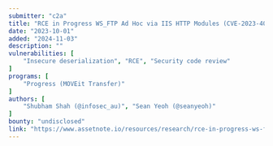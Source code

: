 ```yaml
---
submitter: "c2a"
title: "RCE in Progress WS_FTP Ad Hoc via IIS HTTP Modules (CVE-2023-40044)"
date: "2023-10-01"
added: "2024-11-03"
description: ""
vulnerabilities: [
    "Insecure deserialization", "RCE", "Security code review"
]
programs: [
    "Progress (MOVEit Transfer)"
]
authors: [
    "Shubham Shah (@infosec_au)", "Sean Yeoh (@seanyeoh)"
]
bounty: "undisclosed"
link: "https://www.assetnote.io/resources/research/rce-in-progress-ws-ftp-ad-hoc-via-iis-http-modules-cve-2023-40044"
---
```




